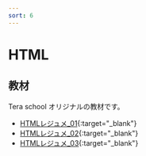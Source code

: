 ```yaml
---
sort: 6
---
```

# HTML

## 教材
Tera school オリジナルの教材です。
- [HTMLレジュメ_01](https://docs.google.com/document/d/1qJK5ajb8pX2GaNh6gTHjQlT_yPbb1rgFXeHyHG8sBKY/edit?usp=sharing){:target="_blank"}
- [HTMLレジュメ_02](https://docs.google.com/document/d/1bZwycwMeb3wHlCDToM-kiA7lMVWo-g9H_eMoVt7TX1c/edit?usp=sharing){:target="_blank"}
- [HTMLレジュメ_03](https://docs.google.com/document/d/1Ng7X_lC4w86wUVkfx3HVNYtAjGDABuwXkd7QZOgMO8A/edit?usp=sharing){:target="_blank"}